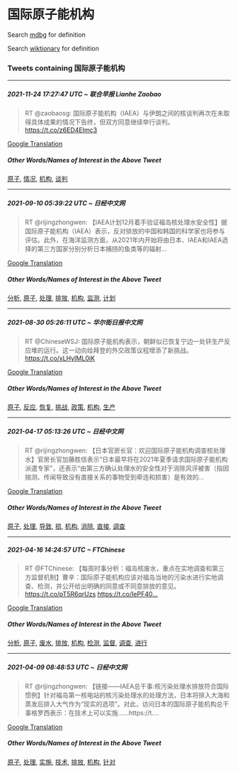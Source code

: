 # 国际原子能机构

Search [mdbg](https://www.mdbg.net/chinese/dictionary?page=worddict&wdrst=0&wdqb=国际原子能机构) for definition

Search [wiktionary](https://en.wiktionary.org/wiki/国际原子能机构) for definition

### Tweets containing 国际原子能机构

___
##### 2021-11-24 17:27:47 UTC ~ 联合早报 Lianhe Zaobao
> RT @zaobaosg: 国际原子能机构（IAEA）与伊朗之间的核谈判再次在未取得具体成果的情况下告终，但双方同意继续举行谈判。https://t.co/z6ED4EImc3

[Google Translation](https://translate.google.com/?hi=en&tab=TT&sl=zh-CN&tl=en&op=translate&text=RT+%40zaobaosg%3A+%E5%9B%BD%E9%99%85%E5%8E%9F%E5%AD%90%E8%83%BD%E6%9C%BA%E6%9E%84%EF%BC%88IAEA%EF%BC%89%E4%B8%8E%E4%BC%8A%E6%9C%97%E4%B9%8B%E9%97%B4%E7%9A%84%E6%A0%B8%E8%B0%88%E5%88%A4%E5%86%8D%E6%AC%A1%E5%9C%A8%E6%9C%AA%E5%8F%96%E5%BE%97%E5%85%B7%E4%BD%93%E6%88%90%E6%9E%9C%E7%9A%84%E6%83%85%E5%86%B5%E4%B8%8B%E5%91%8A%E7%BB%88%EF%BC%8C%E4%BD%86%E5%8F%8C%E6%96%B9%E5%90%8C%E6%84%8F%E7%BB%A7%E7%BB%AD%E4%B8%BE%E8%A1%8C%E8%B0%88%E5%88%A4%E3%80%82https%3A%2F%2Ft.co%2Fz6ED4EImc3)
##### Other Words/Names of Interest in the Above Tweet
[原子](原子.md), [情况](情况.md), [机构](机构.md), [谈判](谈判.md)
___
##### 2021-09-10 05:39:22 UTC ~ 日经中文网
> RT @rijingzhongwen: 【IAEA计划12月着手验证福岛核处理水安全性】据国际原子能机构（IAEA）表示，反对排放的中国和韩国的科学家也将参与评估。此外，在海洋监测方面，从2021年内开始将由日本、IAEA和IAEA选择的第三方国家分别分析日本捕捞的鱼类等的辐射…

[Google Translation](https://translate.google.com/?hi=en&tab=TT&sl=zh-CN&tl=en&op=translate&text=RT+%40rijingzhongwen%3A+%E3%80%90IAEA%E8%AE%A1%E5%88%9212%E6%9C%88%E7%9D%80%E6%89%8B%E9%AA%8C%E8%AF%81%E7%A6%8F%E5%B2%9B%E6%A0%B8%E5%A4%84%E7%90%86%E6%B0%B4%E5%AE%89%E5%85%A8%E6%80%A7%E3%80%91%E6%8D%AE%E5%9B%BD%E9%99%85%E5%8E%9F%E5%AD%90%E8%83%BD%E6%9C%BA%E6%9E%84%EF%BC%88IAEA%EF%BC%89%E8%A1%A8%E7%A4%BA%EF%BC%8C%E5%8F%8D%E5%AF%B9%E6%8E%92%E6%94%BE%E7%9A%84%E4%B8%AD%E5%9B%BD%E5%92%8C%E9%9F%A9%E5%9B%BD%E7%9A%84%E7%A7%91%E5%AD%A6%E5%AE%B6%E4%B9%9F%E5%B0%86%E5%8F%82%E4%B8%8E%E8%AF%84%E4%BC%B0%E3%80%82%E6%AD%A4%E5%A4%96%EF%BC%8C%E5%9C%A8%E6%B5%B7%E6%B4%8B%E7%9B%91%E6%B5%8B%E6%96%B9%E9%9D%A2%EF%BC%8C%E4%BB%8E2021%E5%B9%B4%E5%86%85%E5%BC%80%E5%A7%8B%E5%B0%86%E7%94%B1%E6%97%A5%E6%9C%AC%E3%80%81IAEA%E5%92%8CIAEA%E9%80%89%E6%8B%A9%E7%9A%84%E7%AC%AC%E4%B8%89%E6%96%B9%E5%9B%BD%E5%AE%B6%E5%88%86%E5%88%AB%E5%88%86%E6%9E%90%E6%97%A5%E6%9C%AC%E6%8D%95%E6%8D%9E%E7%9A%84%E9%B1%BC%E7%B1%BB%E7%AD%89%E7%9A%84%E8%BE%90%E5%B0%84%E2%80%A6)
##### Other Words/Names of Interest in the Above Tweet
[分析](分析.md), [原子](原子.md), [处理](处理.md), [排放](排放.md), [机构](机构.md), [监测](监测.md), [计划](计划.md)
___
##### 2021-08-30 05:26:11 UTC ~ 华尔街日报中文网
> RT @ChineseWSJ: 国际原子能机构表示，朝鲜似已恢复宁边一处钚生产反应堆的运行。这一动向给拜登的外交政策议程增添了新挑战。 https://t.co/xLHyIML0iK

[Google Translation](https://translate.google.com/?hi=en&tab=TT&sl=zh-CN&tl=en&op=translate&text=RT+%40ChineseWSJ%3A+%E5%9B%BD%E9%99%85%E5%8E%9F%E5%AD%90%E8%83%BD%E6%9C%BA%E6%9E%84%E8%A1%A8%E7%A4%BA%EF%BC%8C%E6%9C%9D%E9%B2%9C%E4%BC%BC%E5%B7%B2%E6%81%A2%E5%A4%8D%E5%AE%81%E8%BE%B9%E4%B8%80%E5%A4%84%E9%92%9A%E7%94%9F%E4%BA%A7%E5%8F%8D%E5%BA%94%E5%A0%86%E7%9A%84%E8%BF%90%E8%A1%8C%E3%80%82%E8%BF%99%E4%B8%80%E5%8A%A8%E5%90%91%E7%BB%99%E6%8B%9C%E7%99%BB%E7%9A%84%E5%A4%96%E4%BA%A4%E6%94%BF%E7%AD%96%E8%AE%AE%E7%A8%8B%E5%A2%9E%E6%B7%BB%E4%BA%86%E6%96%B0%E6%8C%91%E6%88%98%E3%80%82+https%3A%2F%2Ft.co%2FxLHyIML0iK)
##### Other Words/Names of Interest in the Above Tweet
[原子](原子.md), [反应](反应.md), [恢复](恢复.md), [挑战](挑战.md), [政策](政策.md), [机构](机构.md), [生产](生产.md)
___
##### 2021-04-17 05:13:26 UTC ~ 日经中文网
> RT @rijingzhongwen: 【日本官房长官：欢迎国际原子能机构调查核处理水】官房长官加藤胜信表示“日本最早将在2021年夏季请求国际原子能机构派遣专家”，还表示“由第三方确认处理水的安全性对于消除风评被害（指因揣测、传闻导致没有直接关系的事物受到牵连和损害）是有效的…

[Google Translation](https://translate.google.com/?hi=en&tab=TT&sl=zh-CN&tl=en&op=translate&text=RT+%40rijingzhongwen%3A+%E3%80%90%E6%97%A5%E6%9C%AC%E5%AE%98%E6%88%BF%E9%95%BF%E5%AE%98%EF%BC%9A%E6%AC%A2%E8%BF%8E%E5%9B%BD%E9%99%85%E5%8E%9F%E5%AD%90%E8%83%BD%E6%9C%BA%E6%9E%84%E8%B0%83%E6%9F%A5%E6%A0%B8%E5%A4%84%E7%90%86%E6%B0%B4%E3%80%91%E5%AE%98%E6%88%BF%E9%95%BF%E5%AE%98%E5%8A%A0%E8%97%A4%E8%83%9C%E4%BF%A1%E8%A1%A8%E7%A4%BA%E2%80%9C%E6%97%A5%E6%9C%AC%E6%9C%80%E6%97%A9%E5%B0%86%E5%9C%A82021%E5%B9%B4%E5%A4%8F%E5%AD%A3%E8%AF%B7%E6%B1%82%E5%9B%BD%E9%99%85%E5%8E%9F%E5%AD%90%E8%83%BD%E6%9C%BA%E6%9E%84%E6%B4%BE%E9%81%A3%E4%B8%93%E5%AE%B6%E2%80%9D%EF%BC%8C%E8%BF%98%E8%A1%A8%E7%A4%BA%E2%80%9C%E7%94%B1%E7%AC%AC%E4%B8%89%E6%96%B9%E7%A1%AE%E8%AE%A4%E5%A4%84%E7%90%86%E6%B0%B4%E7%9A%84%E5%AE%89%E5%85%A8%E6%80%A7%E5%AF%B9%E4%BA%8E%E6%B6%88%E9%99%A4%E9%A3%8E%E8%AF%84%E8%A2%AB%E5%AE%B3%EF%BC%88%E6%8C%87%E5%9B%A0%E6%8F%A3%E6%B5%8B%E3%80%81%E4%BC%A0%E9%97%BB%E5%AF%BC%E8%87%B4%E6%B2%A1%E6%9C%89%E7%9B%B4%E6%8E%A5%E5%85%B3%E7%B3%BB%E7%9A%84%E4%BA%8B%E7%89%A9%E5%8F%97%E5%88%B0%E7%89%B5%E8%BF%9E%E5%92%8C%E6%8D%9F%E5%AE%B3%EF%BC%89%E6%98%AF%E6%9C%89%E6%95%88%E7%9A%84%E2%80%A6)
##### Other Words/Names of Interest in the Above Tweet
[原子](原子.md), [处理](处理.md), [导致](导致.md), [损](损.md), [机构](机构.md), [消除](消除.md), [直接](直接.md), [调查](调查.md)
___
##### 2021-04-16 14:24:57 UTC ~ FTChinese
> RT @FTChinese: 【每周时事分析：福岛核废水，重点在实地调查和第三方监督机制】曹辛：国际原子能机构应该对福岛当地的污染水进行实地调查、检测，并公开给出明确的同意或不同意排放的意见。https://t.co/pT5R6qrUzs https://t.co/IePF40…

[Google Translation](https://translate.google.com/?hi=en&tab=TT&sl=zh-CN&tl=en&op=translate&text=RT+%40FTChinese%3A+%E3%80%90%E6%AF%8F%E5%91%A8%E6%97%B6%E4%BA%8B%E5%88%86%E6%9E%90%EF%BC%9A%E7%A6%8F%E5%B2%9B%E6%A0%B8%E5%BA%9F%E6%B0%B4%EF%BC%8C%E9%87%8D%E7%82%B9%E5%9C%A8%E5%AE%9E%E5%9C%B0%E8%B0%83%E6%9F%A5%E5%92%8C%E7%AC%AC%E4%B8%89%E6%96%B9%E7%9B%91%E7%9D%A3%E6%9C%BA%E5%88%B6%E3%80%91%E6%9B%B9%E8%BE%9B%EF%BC%9A%E5%9B%BD%E9%99%85%E5%8E%9F%E5%AD%90%E8%83%BD%E6%9C%BA%E6%9E%84%E5%BA%94%E8%AF%A5%E5%AF%B9%E7%A6%8F%E5%B2%9B%E5%BD%93%E5%9C%B0%E7%9A%84%E6%B1%A1%E6%9F%93%E6%B0%B4%E8%BF%9B%E8%A1%8C%E5%AE%9E%E5%9C%B0%E8%B0%83%E6%9F%A5%E3%80%81%E6%A3%80%E6%B5%8B%EF%BC%8C%E5%B9%B6%E5%85%AC%E5%BC%80%E7%BB%99%E5%87%BA%E6%98%8E%E7%A1%AE%E7%9A%84%E5%90%8C%E6%84%8F%E6%88%96%E4%B8%8D%E5%90%8C%E6%84%8F%E6%8E%92%E6%94%BE%E7%9A%84%E6%84%8F%E8%A7%81%E3%80%82https%3A%2F%2Ft.co%2FpT5R6qrUzs+https%3A%2F%2Ft.co%2FIePF40%E2%80%A6)
##### Other Words/Names of Interest in the Above Tweet
[分析](分析.md), [原子](原子.md), [废水](废水.md), [排放](排放.md), [机构](机构.md), [检测](检测.md), [监督](监督.md), [调查](调查.md), [进行](进行.md)
___
##### 2021-04-09 08:48:53 UTC ~ 日经中文网
> RT @rijingzhongwen: 【链接——IAEA总干事:核污染处理水排放符合国际惯例】针对福岛第一核电站的核污染处理水的处理方法，日本将排入大海和蒸发后排入大气作为“现实的选项”。对此，访问日本的国际原子能机构总干事格罗西表示：在技术上可以实施……https://t.…

[Google Translation](https://translate.google.com/?hi=en&tab=TT&sl=zh-CN&tl=en&op=translate&text=RT+%40rijingzhongwen%3A+%E3%80%90%E9%93%BE%E6%8E%A5%E2%80%94%E2%80%94IAEA%E6%80%BB%E5%B9%B2%E4%BA%8B%3A%E6%A0%B8%E6%B1%A1%E6%9F%93%E5%A4%84%E7%90%86%E6%B0%B4%E6%8E%92%E6%94%BE%E7%AC%A6%E5%90%88%E5%9B%BD%E9%99%85%E6%83%AF%E4%BE%8B%E3%80%91%E9%92%88%E5%AF%B9%E7%A6%8F%E5%B2%9B%E7%AC%AC%E4%B8%80%E6%A0%B8%E7%94%B5%E7%AB%99%E7%9A%84%E6%A0%B8%E6%B1%A1%E6%9F%93%E5%A4%84%E7%90%86%E6%B0%B4%E7%9A%84%E5%A4%84%E7%90%86%E6%96%B9%E6%B3%95%EF%BC%8C%E6%97%A5%E6%9C%AC%E5%B0%86%E6%8E%92%E5%85%A5%E5%A4%A7%E6%B5%B7%E5%92%8C%E8%92%B8%E5%8F%91%E5%90%8E%E6%8E%92%E5%85%A5%E5%A4%A7%E6%B0%94%E4%BD%9C%E4%B8%BA%E2%80%9C%E7%8E%B0%E5%AE%9E%E7%9A%84%E9%80%89%E9%A1%B9%E2%80%9D%E3%80%82%E5%AF%B9%E6%AD%A4%EF%BC%8C%E8%AE%BF%E9%97%AE%E6%97%A5%E6%9C%AC%E7%9A%84%E5%9B%BD%E9%99%85%E5%8E%9F%E5%AD%90%E8%83%BD%E6%9C%BA%E6%9E%84%E6%80%BB%E5%B9%B2%E4%BA%8B%E6%A0%BC%E7%BD%97%E8%A5%BF%E8%A1%A8%E7%A4%BA%EF%BC%9A%E5%9C%A8%E6%8A%80%E6%9C%AF%E4%B8%8A%E5%8F%AF%E4%BB%A5%E5%AE%9E%E6%96%BD%E2%80%A6%E2%80%A6https%3A%2F%2Ft.%E2%80%A6)
##### Other Words/Names of Interest in the Above Tweet
[原子](原子.md), [处理](处理.md), [实施](实施.md), [技术](技术.md), [排放](排放.md), [机构](机构.md), [针对](针对.md)

